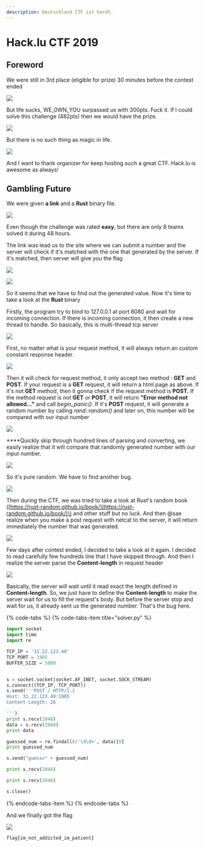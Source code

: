 ```yaml
---
description: Deutschland CTF ist hardt.
---
```


# Hack.lu CTF 2019

## Foreword

We were still in 3rd place \(eligible for prize\) 30 minutes before the contest ended

![](.gitbook/assets/image%20%28158%29.png)

But life sucks, WE\_0WN\_YOU surpassed us with 300pts.  Fuck it. If I could solve this challenge \(482pts\) then we would have the prize.

![](.gitbook/assets/image%20%28191%29.png)

But there is no such thing as magic in life.

![](.gitbook/assets/image%20%28123%29.png)

And I want to thank organizer for keep hosting such a great CTF. Hack.lu is awesome as always! 

## Gambling Future

We were given **a link** and a **Rust** binary file.

![](.gitbook/assets/image%20%2882%29.png)

Even though the challenge was rated **easy**, but there are only 8 teams solved it during 48 hours.

The link was lead us to the site where we can submit a number and the server will check if it's matched with the one that generated by the server. If it's matched, then server will give you the flag

![](.gitbook/assets/image%20%2823%29.png)

![](.gitbook/assets/image%20%28164%29.png)



So it seems that we have to find out the generated value. Now it's time to take a look at the **Rust** binary

Firstly, the program try to bind to 127.0.0.1 at port 8080 and wait for incoming connection. If there is incoming connection, it then create a new thread to handle. So basically, this is multi-thread tcp server

![](.gitbook/assets/image%20%28163%29.png)

First, no matter what is your request method, it will always return an custom constant response header.

![](.gitbook/assets/image%20%28221%29.png)

Then it will check for request method, it only accept two method : **GET** and **POST**. If your request is a **GET** request, it will return a html page as above. If it's not **GET** method, then it gonna check if the request method is **POST.** If the method request is not **GET** or **POST**, it will return **"Error method not allowed..."** and call _begin\_panic\(\)_. If it's **POST** request, it will generate a random number by calling _rand::random\(\)_ and later on, this number will be compared with our input number 

![](.gitbook/assets/image%20%28178%29.png)

 ****Quickly skip through hundred lines of parsing and converting, we easily realize that it will compare that randomly generated number with our input number.

![](.gitbook/assets/image%20%281%29.png)

So it's pure random. We have to find another bug.

![](.gitbook/assets/image%20%2818%29.png)

Then during the CTF, we was tried to take a look at Rust's random book \([https://rust-random.github.io/book/](https://rust-random.github.io/book/)\) and other stuff but no luck. And then @sae realize when you make a post request with netcat to the server, it will return immediately the number that was generated.  


![](.gitbook/assets/image%20%28126%29.png)

Few days after contest ended, I decided to take a look at it again. I decided to read carefully few hundreds line that I have skipped through. And then I realize the server parse the **Content-length** in request header  


![](.gitbook/assets/image%20%2883%29.png)

Basically,  the server will wait until it read exact the length defined in **Content-length**. So, we just have to define the **Content-length** to make the server wait for us to fill the request's body. But before the server stop and wait for us, it already sent us the generated number. That's the bug here.

{% code-tabs %}
{% code-tabs-item title="solver.py" %}
```python
import socket
import time
import re

TCP_IP = '31.22.123.49'
TCP_PORT = 1905
BUFFER_SIZE = 5000


s = socket.socket(socket.AF_INET, socket.SOCK_STREAM)
s.connect((TCP_IP, TCP_PORT))
s.send('''POST / HTTP/1.1
Host: 31.22.123.49:1905
Content-Length: 26

''')
print s.recv(2048)
data = s.recv(2048)
print data

guessed_num = re.findall(r'\d\d+', data)[0]
print guessed_num

s.send("guess=" + guessed_num)

print s.recv(2048)

print s.recv(2048)

s.close()
```
{% endcode-tabs-item %}
{% endcode-tabs %}

And we finally got the flag  


![](.gitbook/assets/image%20%28236%29.png)

```text
flag{im_not_addicted_im_patient}
```

